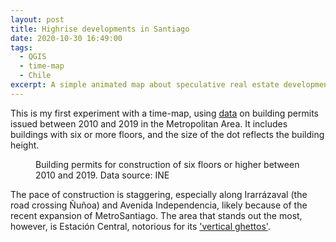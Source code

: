 ```yaml
---
layout: post
title: Highrise developments in Santiago
date: 2020-10-30 16:49:00
tags:
  - QGIS
  - time-map
  - Chile
excerpt: A simple animated map about speculative real estate development in the centre of Santiago de Chile
---
```


This is my first experiment with a time-map, using [data](https://geoine-ine-chile.opendata.arcgis.com/datasets/f034dd83d9de4526939fed750aa58e5f) on building permits issued between 2010 and 2019 in the Metropolitan Area. It includes buildings with six or more floors, and the size of the dot reflects the building height. 

<figure class="align-center">
  <img src="{{ '/img/PE_time_series.gif' | absolute_url }}" alt="">
  <figcaption>
	 Building permits for construction of six floors or higher between 2010 and 2019. Data source: INE
	</figcaption>
</figure> 

The pace of construction is staggering, especially along Irarrázaval (the road crossing Ñuñoa) and Avenida Independencia, likely because of the recent expansion of MetroSantiago.
The area that stands out the most, however, is Estación Central, notorious for its ['vertical ghettos'](https://www.eldinamo.cl/blog/aqui-se-dice-porque-se-construyen-los-guetos-verticales-en-estacion-central/).

